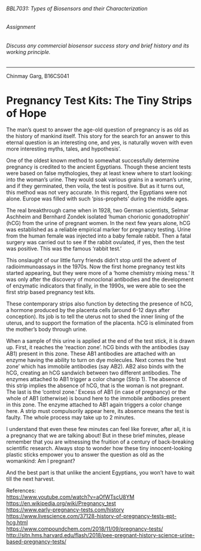 ###### BBL7031: Types of Biosensors and their Characterization  
###### Assignment  
###### Discuss any commercial biosensor success story and brief history and its working principle.  
---
 Chinmay Garg, B16CS041

# Pregnancy Test Kits: The Tiny Strips of Hope

The man’s quest to answer the age-old question of pregnancy is as old as the history of mankind itself. This story for the search for an answer to this eternal question is an interesting one, and yes, is naturally woven with even more interesting myths, tales, and hypothesis’.  

One of the oldest known method to somewhat successfully determine pregnancy is credited to the ancient Egyptians. Though these ancient tests were based on false mythologies, they at least knew where to start looking: into the woman’s urine. They would soak various grains in a woman’s urine, and if they germinated, then voila, the test is positive. But as it turns out, this method was not very accurate. In this regard, the Egyptians were not alone. Europe was filled with such ‘piss-prophets’ during the middle ages.  

The real breakthrough came when in 1928, two German scientists, Selmar Aschheim and Bernhard Zondek isolated ‘human chorionic gonadotrophin’ (hCG) from the urine of pregnant women. In the next few years alone, hCG was established as a reliable empirical marker for pregnancy testing. Urine from the human female was injected into a baby female rabbit. Then a fatal surgery was carried out to see if the rabbit ovulated, if yes, then the test was positive. This was the famous ‘rabbit test.’  

This onslaught of our little furry friends didn’t stop until the advent of radioimmunoassays in the 1970s. Now the first home pregnancy test kits started appearing, but they were more of a ‘home chemistry mixing mess.’ It was only after the discovery of monoclonal antibodies and the development of enzymatic indicators that finally, in the 1990s, we were able to see the first strip based pregnancy test kits.  

These contemporary strips also function by detecting the presence of hCG, a hormone produced by the placenta cells (around 6-12 days after conception). Its job is to tell the uterus not to shed the inner lining of the uterus, and to support the formation of the placenta. hCG is eliminated from the mother’s body through urine.   

When a sample of this urine is applied at the end of the test stick, it is drawn up. First, it reaches the ‘reaction zone’. hCG binds with the antibodies (say AB1) present in this zone. These AB1 antibodies are attached with an enzyme having the ability to turn on dye molecules. Next comes the ‘test zone’ which has immobile antibodies (say AB2). AB2 also binds with the hCG, creating an hCG sandwich between two different antibodies. The enzymes attached to AB1 trigger a color change (Strip 1). The absence of this strip implies the absence of hCG, that is the woman is not pregnant. The last is the ‘control zone.’ Excess of AB1 (in case of pregnancy) or the whole of AB1 (otherwise) is bound here to the immobile antibodies present in this zone. The enzyme attached to AB1 again triggers a color change here. A strip must compulsorily appear here, its absence means the test is faulty. The whole process may take up to 2 minutes.  

I understand that even these few minutes can feel like forever, after all, it is a pregnancy that we are talking about! But in these brief minutes, please remember that you are witnessing the fruition of a century of back-breaking scientific research. Always stop to wonder how these tiny innocent-looking plastic sticks empower you to answer the question as old as the womankind: Am I pregnant?  

And the best part is that unlike the ancient Egyptians, you won’t have to wait till the next harvest.  

 




References:  
https://www.youtube.com/watch?v=aOfWTscU8YM  
https://en.wikipedia.org/wiki/Pregnancy_test  
https://www.early-pregnancy-tests.com/history  
https://www.livescience.com/37128-history-of-pregnancy-tests-ept-hcg.html  
https://www.compoundchem.com/2018/11/09/pregnancy-tests/  
http://sitn.hms.harvard.edu/flash/2018/pee-pregnant-history-science-urine-based-pregnancy-tests/
